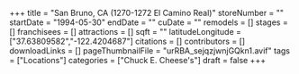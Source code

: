 +++
title = "San Bruno, CA (1270-1272 El Camino Real)"
storeNumber = ""
startDate = "1994-05-30"
endDate = ""
cuDate = ""
remodels = []
stages = []
franchisees = []
attractions = []
sqft = ""
latitudeLongitude = ["37.63809582","-122.4204687"]
citations = []
contributors = []
downloadLinks = []
pageThumbnailFile = "urRBA_sejqzjwnjGQkn1.avif"
tags = ["Locations"]
categories = ["Chuck E. Cheese's"]
draft = false
+++
